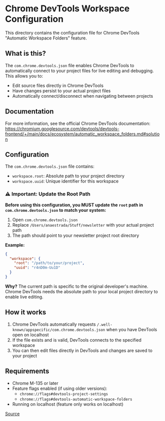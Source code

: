 # Chrome DevTools Workspace Configuration

This directory contains the configuration file for Chrome DevTools "Automatic Workspace Folders" feature.

## What is this?

The `com.chrome.devtools.json` file enables Chrome DevTools to automatically connect to your project files for live editing and debugging. This allows you to:

- Edit source files directly in Chrome DevTools
- Have changes persist to your actual project files
- Automatically connect/disconnect when navigating between projects

## Documentation

For more information, see the official Chrome DevTools documentation:
https://chromium.googlesource.com/devtools/devtools-frontend/+/main/docs/ecosystem/automatic_workspace_folders.md#solution

## Configuration

The `com.chrome.devtools.json` file contains:

- `workspace.root`: Absolute path to your project directory
- `workspace.uuid`: Unique identifier for this workspace

### ⚠️ Important: Update the Root Path

**Before using this configuration, you MUST update the `root` path in `com.chrome.devtools.json` to match your system:**

1. Open `com.chrome.devtools.json`
2. Replace `/Users/anaestrada/Stuff/newsletter` with your actual project path
3. The path should point to your newsletter project root directory

**Example:**

```json
{
  "workspace": {
    "root": "/path/to/your/project",
    "uuid": "r4nD0m-Uu1D"
  }
}
```

**Why?** The current path is specific to the original developer's machine. Chrome DevTools needs the absolute path to your local project directory to enable live editing.

## How it works

1. Chrome DevTools automatically requests `/.well-known/appspecific/com.chrome.devtools.json` when you have DevTools open on localhost
2. If the file exists and is valid, DevTools connects to the specified workspace
3. You can then edit files directly in DevTools and changes are saved to your project

## Requirements

- Chrome M-135 or later
- Feature flags enabled (if using older versions):
  - `chrome://flags#devtools-project-settings`
  - `chrome://flags#devtools-automatic-workspace-folders`
- Running on localhost (feature only works on localhost)

[Source](https://github.com/nuxt/nuxt/issues/31978#issuecomment-2869622575)
